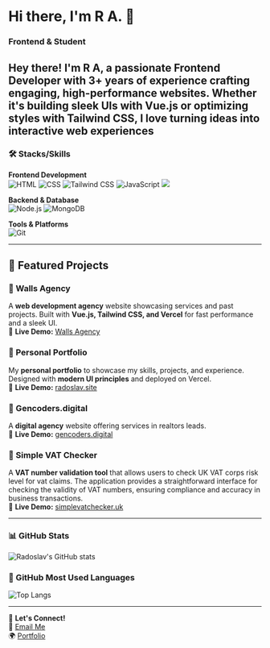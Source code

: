# Hi there, I'm R A. 👋

### Frontend & Student

Hey there! I'm R A, a passionate Frontend Developer with 3+ years of experience crafting engaging, high-performance websites. Whether it's building sleek UIs with Vue.js or optimizing styles with Tailwind CSS, I love turning ideas into interactive web experiences
---

### 🛠️ Stacks/Skills

**Frontend Development**  
![HTML](https://img.shields.io/badge/-HTML-orange?style=flat-square&logo=html5&logoColor=white)
![CSS](https://img.shields.io/badge/-CSS-blue?style=flat-square&logo=css3&logoColor=white)
![Tailwind CSS](https://img.shields.io/badge/-Tailwind%20CSS-38B2AC?style=flat-square&logo=tailwind-css&logoColor=white)
![JavaScript](https://img.shields.io/badge/-JavaScript-yellow?style=flat-square&logo=javascript&logoColor=white)
![](https://img.shields.io/badge/Vue.js-35495E?style=for-the-badge&logo=vuedotjs&logoColor=4FC08D)


**Backend & Database**  
![Node.js](https://img.shields.io/badge/-Node.js-43853d?style=flat-square&logo=node-dot-js&logoColor=white)
![MongoDB](https://img.shields.io/badge/-MongoDB-47A248?style=flat-square&logo=mongodb&logoColor=white)

**Tools & Platforms**  
![Git](https://img.shields.io/badge/-Git-F05032?style=flat-square&logo=git&logoColor=white)

---

## 🚀 Featured Projects  

### 🏢 Walls Agency  
A **web development agency** website showcasing services and past projects. Built with **Vue.js, Tailwind CSS, and Vercel** for fast performance and a sleek UI.  
🔗 **Live Demo:** [Walls Agency](https://wallsagency-radoslavatanasov1s-projects.vercel.app/)  

### 🎨 Personal Portfolio  
My **personal portfolio** to showcase my skills, projects, and experience. Designed with **modern UI principles** and deployed on Vercel.  
🔗 **Live Demo:** [radoslav.site](https://radoslav.site/)  

### 💼 Gencoders.digital  
A **digital agency** website offering services in realtors leads.  
🔗 **Live Demo:** [gencoders.digital](https://gencoders.digital)  

### 🧾 Simple VAT Checker  
A **VAT number validation tool** that allows users to check UK VAT corps risk level for vat claims. The application provides a straightforward interface for checking the validity of VAT numbers, ensuring compliance and accuracy in business transactions.  
🔗 **Live Demo:** [simplevatchecker.uk](https://simplevatchecker.uk)  

---


### 📊 GitHub Stats

![Radoslav's GitHub stats](https://github-readme-stats.vercel.app/api?username=radoslavatanasov1&show_icons=true&theme=radical)

### 🚀 GitHub Most Used Languages

![Top Langs](https://github-readme-stats.vercel.app/api/top-langs/?username=radoslavatanasov1&layout=compact&theme=radical)

---

📩 **Let's Connect!**  
📧 [Email Me](mailto:contact@devdone.io)  
🌍 [Portfolio](https://radoslav.site/)  
